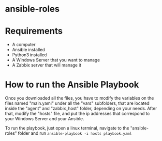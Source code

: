 # ansible-roles


# Requirements


- A computer
- Ansible installed
- Python3 installed
- A Windows Server that you want to manage
- A Zabbix server that will manage it



# How to run the Ansible Playbook


Once you downloaded all the files, you have to modify the variables on the files named "main.yaml" under all the "vars" subfolders, that are located inside the "agent" and "zabbix_host" folder, depending on your needs. After that, modify the "hosts" file, and put the ip addresses that correspond to your Windows Server and your Ansible.

To run the playbook, just open a linux terminal, navigate to the "ansible-roles" folder and run ```ansible-playbook -i hosts playbook.yaml```
